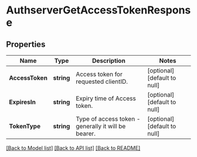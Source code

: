 # AuthserverGetAccessTokenResponse

## Properties
Name | Type | Description | Notes
------------ | ------------- | ------------- | -------------
**AccessToken** | **string** | Access token for requested clientID. | [optional] [default to null]
**ExpiresIn** | **string** | Expiry time of Access token. | [optional] [default to null]
**TokenType** | **string** | Type of access token - generally it will be bearer. | [optional] [default to null]

[[Back to Model list]](../README.md#documentation-for-models) [[Back to API list]](../README.md#documentation-for-api-endpoints) [[Back to README]](../README.md)

